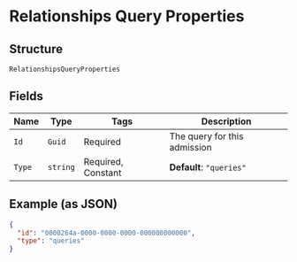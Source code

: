 
# Relationships Query Properties

## Structure

`RelationshipsQueryProperties`

## Fields

| Name | Type | Tags | Description |
|  --- | --- | --- | --- |
| `Id` | `Guid` | Required | The query for this admission |
| `Type` | `string` | Required, Constant | **Default**: `"queries"` |

## Example (as JSON)

```json
{
  "id": "0000264a-0000-0000-0000-000000000000",
  "type": "queries"
}
```

